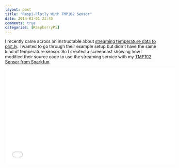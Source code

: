 ```yaml
---
layout: post
title: "Raspi-Plotly With TMP102 Sensor"
date: 2014-03-01 23:40
comments: true
categories: [RaspberryPi]
---
```


I recently came across an instructable about [streaming temperature data to plot.ly][instr]. I wanted to go through their example setup but didn't have the same kind of temperature sensor. So I created a screencast showing how I modified their source code to use the streaming service with my [TMP102 Sensor from Sparkfun][tmp102].

<iframe width="560" height="315" src="//www.youtube.com/embed/IIcM1nR-omg" frameborder="0" allowfullscreen></iframe>


[instr]: http://www.instructables.com/id/Streaming-Data-Visualization-Plotly-Raspberry-Pi/?ALLSTEPS
[tmp102]: https://www.sparkfun.com/products/11931
